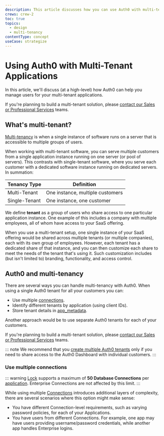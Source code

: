 ```yaml
---
description: This article discusses how you can use Auth0 with multi-tenant applications.
crews: crew-2
toc: true
topics:
  - design
  - multi-tenancy
contentType: concept
useCase: strategize
---
```


# Using Auth0 with Multi-Tenant Applications

In this article, we'll discuss (at a high-level) how Auth0 can help you manage users for your multi-tenant applications.

If you're planning to build a multi-tenant solution, please [contact our Sales or Professional Services](https://auth0.com/?contact=true) teams.

## What's multi-tenant?

[Multi-tenancy](https://en.wikipedia.org/wiki/Multitenancy) is when a single instance of software runs on a server that is accessible to multiple groups of users.

When working with multi-tenant software, you can serve multiple customers from a single application instance running on one server (or pool of servers). This contrasts with single-tenant software, where you serve each customer with a dedicated software instance running on dedicated servers. In summation:

| Tenancy Type | Definition |
| - | - |
| Multi-Tenant | One instance, multiple customers |
| Single-Tenant | One instance, one customer |

We define **tenant** as a group of users who share access to one particular application instance. One example of this includes a company with multiple employees, all of whom have access to your SaaS offering. 

When you use a multi-tenant setup, one single instance of your SaaS offering would be shared across multiple tenants (or multiple companies), each with its own group of employees. However, each tenant has a dedicated share of that instance, and you can then customize each share to meet the needs of the tenant that's using it. Such customization includes (but isn't limited to) branding, functionality, and access control.

## Auth0 and multi-tenancy

There are several ways you can handle multi-tenancy with Auth0. When using a single Auth0 tenant for all your customers you can:

* Use multiple [connections](/connections).
* Identify different tenants by application (using client IDs).
* Store tenant details in [app_metadata](/users/concepts/overview-user-metadata).

Another approach would be to use separate Auth0 tenants for each of your customers.

If you're planning to build a multi-tenant solution, please [contact our Sales or Professional Services](https://auth0.com/?contact=true) teams.

::: note
We recommend that you [create multiple Auth0 tenants](https://github.com/auth0/auth0-multitenant-spa-api-sample) only if you need to share access to the Auth0 Dashboard with individual customers.
:::

### Use multiple connections

::: warning
[Lock](https://auth0.com/lock) supports a maximum of **50 Database Connections** per [application](/applications). Enterprise Connections are not affected by this limit.
:::

While using multiple [Connections](/identityproviders) introduces additional layers of complexity, there are several scenarios where this option might make sense:

* You have different Connection-level requirements, such as varying password policies, for each of your Applications.
* You have users from different Connections. For example, one app may have users providing username/password credentials, while another app handles Enterprise logins.
